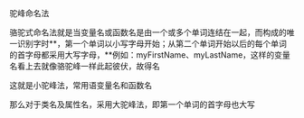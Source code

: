 驼峰命名法

骆驼式命名法就是当变量名或函数名是由一个或多个单词连结在一起，而构成的唯一识别字时**，第一个单词以小写字母开始；从第二个单词开始以后的每个单词的首字母都采用大写字母，**例如：myFirstName、myLastName，这样的变量名看上去就像骆驼峰一样此起彼伏，故得名

这就是小驼峰法，常用语变量名和函数名

那么对于类名及属性名，采用大驼峰法，即第一个单词的首字母也大写



